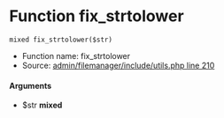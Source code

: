 Function fix_strtolower
===========================





    mixed fix_strtolower($str)

* Function name: fix_strtolower
* Source: [admin/filemanager/include/utils.php line 210](https://github.com/PrestaShop/PrestaShop/blob/1.6.1.1/admin/filemanager/include/utils.php#L210)

#### Arguments
* $str **mixed**

